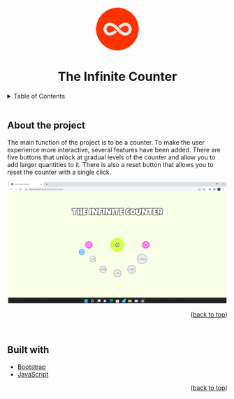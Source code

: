 <!-- Intestazione -->
<div align='center' id='top'>
<img src='./images/favicon.png' alt='The Infinite Counter Logo' width = '100' height = '100'>
<h1>The Infinite Counter</h1>
</div>

<!-- Sommario -->
<details>
  <summary>Table of Contents</summary>
  <ol>
    <li><a href="#about-the-project">About the project</a></li>
    <li><a href="#built-with">Built with</a></li>
  </ol>
</details>
<br>

<!-- Informazioni sul progetto -->
## About the project
<p>The main function of the project is to be a counter. To make the user experience more interactive, several features have been added. There are five buttons that unlock at gradual levels of the counter and allow you to add larger quantities to it. There is also a reset button that allows you to reset the counter with a single click. </p>
<div align='center'>
<img src='./images/screenshot-1.png' alt='Initial Page' width = '500'>
</div>
<p align="right">(<a href="#top">back to top</a>)</p>
<br>

<!-- Coustruito con -->
## Built with
* [Bootstrap](https://getbootstrap.com)
* [JavaScript](https://www.javascript.com/)
<p align="right">(<a href="#top">back to top</a>)</p>
<br>
